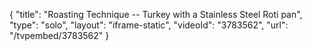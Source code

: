 {
    "title": "Roasting Technique -- Turkey with a Stainless Steel Roti pan",
    "type": "solo",
    "layout": "iframe-static",
    "videoId": "3783562",
    "url": "\/tvpembed\/3783562"
}